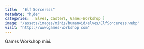 ```yaml
---
title:  "Elf Sorceress"
metadate: "hide"
categories: [ Elves, Casters, Games-Workshop ]
image: "/assets/images/minis/humanoid/elves/ElfSorceress.webp"
visit: "https://www.games-workshop.com"
---
```

Games Workshop mini. 